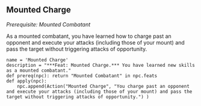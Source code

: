 ## Mounted Charge
*Prerequisite: Mounted Combatant*

As a mounted combatant, you have learned how to charge past an opponent and execute your attacks (including those of your mount) and pass the target without triggering attacks of opportunity.

```
name = 'Mounted Charge'
description = "***Feat: Mounted Charge.*** You have learned new skills as a mounted combatant."
def prereq(npc): return "Mounted Combatant" in npc.feats
def apply(npc):
    npc.append(Action("Mounted Charge", "You charge past an opponent and execute your attacks (including those of your mount) and pass the target without triggering attacks of opportunity.") )
```
